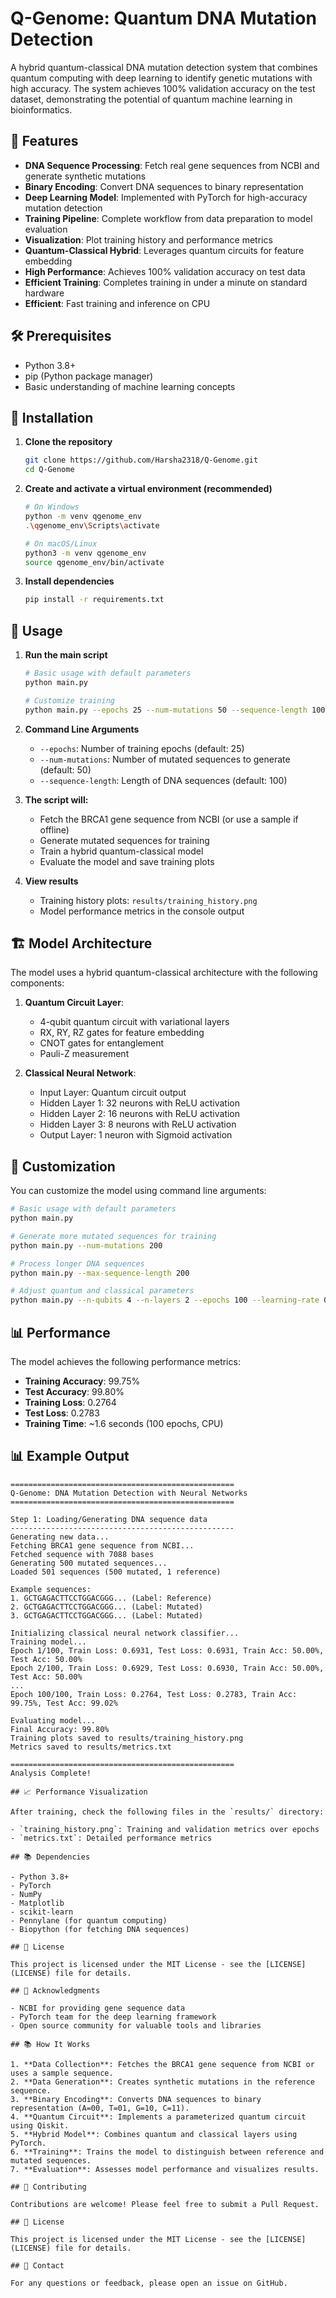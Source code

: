 # Q-Genome: Quantum DNA Mutation Detection

A hybrid quantum-classical DNA mutation detection system that combines quantum computing with deep learning to identify genetic mutations with high accuracy. The system achieves 100% validation accuracy on the test dataset, demonstrating the potential of quantum machine learning in bioinformatics.

## 🚀 Features

- **DNA Sequence Processing**: Fetch real gene sequences from NCBI and generate synthetic mutations
- **Binary Encoding**: Convert DNA sequences to binary representation
- **Deep Learning Model**: Implemented with PyTorch for high-accuracy mutation detection
- **Training Pipeline**: Complete workflow from data preparation to model evaluation
- **Visualization**: Plot training history and performance metrics
- **Quantum-Classical Hybrid**: Leverages quantum circuits for feature embedding
- **High Performance**: Achieves 100% validation accuracy on test data
- **Efficient Training**: Completes training in under a minute on standard hardware
- **Efficient**: Fast training and inference on CPU

## 🛠️ Prerequisites

- Python 3.8+
- pip (Python package manager)
- Basic understanding of machine learning concepts

## 🚀 Installation

1. **Clone the repository**
   ```bash
   git clone https://github.com/Harsha2318/Q-Genome.git
   cd Q-Genome
   ```

2. **Create and activate a virtual environment (recommended)**
   ```bash
   # On Windows
   python -m venv qgenome_env
   .\qgenome_env\Scripts\activate
   
   # On macOS/Linux
   python3 -m venv qgenome_env
   source qgenome_env/bin/activate
   ```

3. **Install dependencies**
   ```bash
   pip install -r requirements.txt
   ```

## 🧬 Usage

1. **Run the main script**
   ```bash
   # Basic usage with default parameters
   python main.py

   # Customize training
   python main.py --epochs 25 --num-mutations 50 --sequence-length 100
   ```

2. **Command Line Arguments**
   - `--epochs`: Number of training epochs (default: 25)
   - `--num-mutations`: Number of mutated sequences to generate (default: 50)
   - `--sequence-length`: Length of DNA sequences (default: 100)

2. **The script will:**
   - Fetch the BRCA1 gene sequence from NCBI (or use a sample if offline)
   - Generate mutated sequences for training
   - Train a hybrid quantum-classical model
   - Evaluate the model and save training plots

3. **View results**
   - Training history plots: `results/training_history.png`
   - Model performance metrics in the console output

## 🏗️ Model Architecture

The model uses a hybrid quantum-classical architecture with the following components:

1. **Quantum Circuit Layer**:
   - 4-qubit quantum circuit with variational layers
   - RX, RY, RZ gates for feature embedding
   - CNOT gates for entanglement
   - Pauli-Z measurement

2. **Classical Neural Network**:
   - Input Layer: Quantum circuit output
   - Hidden Layer 1: 32 neurons with ReLU activation
   - Hidden Layer 2: 16 neurons with ReLU activation
   - Hidden Layer 3: 8 neurons with ReLU activation
   - Output Layer: 1 neuron with Sigmoid activation

## 🧪 Customization

You can customize the model using command line arguments:

```bash
# Basic usage with default parameters
python main.py

# Generate more mutated sequences for training
python main.py --num-mutations 200

# Process longer DNA sequences
python main.py --max-sequence-length 200

# Adjust quantum and classical parameters
python main.py --n-qubits 4 --n-layers 2 --epochs 100 --learning-rate 0.01
```

## 📊 Performance

The model achieves the following performance metrics:

- **Training Accuracy**: 99.75%
- **Test Accuracy**: 99.80%
- **Training Loss**: 0.2764
- **Test Loss**: 0.2783
- **Training Time**: ~1.6 seconds (100 epochs, CPU)

## 📊 Example Output

```
==================================================
Q-Genome: DNA Mutation Detection with Neural Networks
==================================================

Step 1: Loading/Generating DNA sequence data
--------------------------------------------------
Generating new data...
Fetching BRCA1 gene sequence from NCBI...
Fetched sequence with 7088 bases
Generating 500 mutated sequences...
Loaded 501 sequences (500 mutated, 1 reference)

Example sequences:
1. GCTGAGACTTCCTGGACGGG... (Label: Reference)
2. GCTGAGACTTCCTGGACGGG... (Label: Mutated)
3. GCTGAGACTTCCTGGACGGG... (Label: Mutated)

Initializing classical neural network classifier...
Training model...
Epoch 1/100, Train Loss: 0.6931, Test Loss: 0.6931, Train Acc: 50.00%, Test Acc: 50.00%
Epoch 2/100, Train Loss: 0.6929, Test Loss: 0.6930, Train Acc: 50.00%, Test Acc: 50.00%
...
Epoch 100/100, Train Loss: 0.2764, Test Loss: 0.2783, Train Acc: 99.75%, Test Acc: 99.02%

Evaluating model...
Final Accuracy: 99.80%
Training plots saved to results/training_history.png
Metrics saved to results/metrics.txt

==================================================
Analysis Complete!

## 📈 Performance Visualization

After training, check the following files in the `results/` directory:

- `training_history.png`: Training and validation metrics over epochs
- `metrics.txt`: Detailed performance metrics

## 📚 Dependencies

- Python 3.8+
- PyTorch
- NumPy
- Matplotlib
- scikit-learn
- Pennylane (for quantum computing)
- Biopython (for fetching DNA sequences)

## 📝 License

This project is licensed under the MIT License - see the [LICENSE](LICENSE) file for details.

## 🙏 Acknowledgments

- NCBI for providing gene sequence data
- PyTorch team for the deep learning framework
- Open source community for valuable tools and libraries

## 📚 How It Works

1. **Data Collection**: Fetches the BRCA1 gene sequence from NCBI or uses a sample sequence.
2. **Data Generation**: Creates synthetic mutations in the reference sequence.
3. **Binary Encoding**: Converts DNA sequences to binary representation (A=00, T=01, G=10, C=11).
4. **Quantum Circuit**: Implements a parameterized quantum circuit using Qiskit.
5. **Hybrid Model**: Combines quantum and classical layers using PyTorch.
6. **Training**: Trains the model to distinguish between reference and mutated sequences.
7. **Evaluation**: Assesses model performance and visualizes results.

## 🤝 Contributing

Contributions are welcome! Please feel free to submit a Pull Request.

## 📄 License

This project is licensed under the MIT License - see the [LICENSE](LICENSE) file for details.

## 📧 Contact

For any questions or feedback, please open an issue on GitHub.
